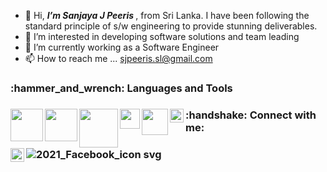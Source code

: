- 👋 Hi, <i><b>I’m Sanjaya J Peeris </b></i>, from Sri Lanka. I have been following the standard principle of s/w engineering to provide stunning deliverables.
- 👀 I’m interested in developing software solutions and team leading
- 🌱 I’m currently working as a Software Engineer
- 📫 How to reach me ... sjpeeris.sl@gmail.com

<!---
sjpeeris085/sjpeeris085 is a ✨ special ✨ repository because its `README.md` (this file) appears on your GitHub profile.
You can click the Preview link to take a look at your changes.
--->

<h3>:hammer_and_wrench: Languages and Tools<h3>

 <p dir="auto">
    <a href="https://docs.microsoft.com/en-us/dotnet/csharp/" rel="nofollow"><img align="left" alt=""
            width="52px"
            src="https://user-images.githubusercontent.com/66549526/134299607-754b3dcb-92da-4e91-a661-bbe8c419221a.png"
            data-canonical-src="https://img.icons8.com/ultraviolet/22/000000/domain.png" style="max-width: 100%;"></a>
    
  <a href="https://spring.io/projects/spring-boot" rel="nofollow"><img align="left" alt="" width="52px"
            src="https://user-images.githubusercontent.com/66549526/134301179-b1eba614-1f85-4d3e-99fd-2d983041bfb0.png"
            data-canonical-src="https://img.icons8.com/color/22/000000/youtube-play.png" style="max-width: 100%;"></a>
   
  <a href="https://nodejs.org/en/about/" rel="nofollow"><img align="left" alt="" width="62px"
        src="https://user-images.githubusercontent.com/66549526/146373377-8aadaa96-7d62-411e-9e4b-c33af9eeebc1.png"
            data-canonical-src="https://img.icons8.com/fluent/22/000000/twitter.png" style="max-width: 100%;"></a>
   
  <a href="https://angular.io/" rel="nofollow"><img align="left" alt=""
            width="32px"
            src="https://user-images.githubusercontent.com/66549526/146373601-4243c46a-c60b-4d13-8655-9e8472439b94.png"
            data-canonical-src="https://img.icons8.com/color/22/000000/linkedin.png" style="max-width: 100%;"></a>
  
   <a href="https://reactnative.dev/" rel="nofollow"><img align="left" alt=""
            width="42px"
            src="https://user-images.githubusercontent.com/66549526/146378792-11871e58-4ecc-4eb2-986b-f225238849cf.png"
            data-canonical-src="https://img.icons8.com/color/22/000000/linkedin.png" style="max-width: 100%;"></a>
  
   <a href="https://www.java.com/en/download/help/whatis_java.html" rel="nofollow"><img align="left" alt=""
            width="22px"
            src="https://user-images.githubusercontent.com/66549526/146379285-c708cc64-620d-465a-a631-51562f2d19a4.png"
            data-canonical-src="https://img.icons8.com/color/22/000000/linkedin.png" style="max-width: 100%;"></a>

  
</p>


 
 <h3>:handshake:	 Connect with me: <h3>
   <p dir="auto">
    <a href="https://facebook.com/sanjaya.peeris.1" rel="nofollow">
   <img align="left" alt="Pradip Debnath | Facebook" width="22px"    src="https://user-images.githubusercontent.com/66549526/146379907-a6ebf8d5-dfbb-450a-8f5c-9901620dadd1.png" data-canonical-src="https://img.icons8.com/color/22/000000/facebook-new.png" style="max-width: 100%;"></a>
  
  </p>
  
![2021_Facebook_icon svg](https://user-images.githubusercontent.com/66549526/146379907-a6ebf8d5-dfbb-450a-8f5c-9901620dadd1.png)



